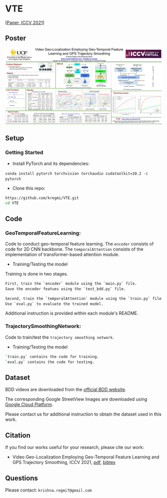 # VTE

[[Paper, ICCV 2021](https://openaccess.thecvf.com/content/ICCV2021/papers/Regmi_Video_Geo-Localization_Employing_Geo-Temporal_Feature_Learning_and_GPS_Trajectory_Smoothing_ICCV_2021_paper.pdf)]

## Poster
![poster](resources/iccv2021_poster.jpg)



## Setup

### Getting Started
- Install PyTorch and its dependencies: 

`conda install pytorch torchvision torchaudio cudatoolkit=10.2 -c pytorch`


- Clone this repo:
```bash
https://github.com/kregmi/VTE.git
cd VTE
```


## Code

### GeoTemporalFeatureLearning: 
Code to conduct geo-temporal feature learning. 
The `encoder` consists of code for 2D CNN backbone. The `temporalAttention` consists of the implementation of transformer-based attention module.


- Training/Testing the model

Training is done in two stages. 

```bash
First, train the `encoder` module using the `main.py` file.
Save the encoder featues using the `test_bdd.py` file.
```

```bash
Second, train the `temporalAttention` module using the `train.py` file.
Use `eval.py` to evaluate the trained model. 
```
Additional instruction is provided within each module's README.



### TrajectorySmoothingNetwork: 
Code to train/test the `trajectory smoothing network`.

- Training/Testing the model

```bash
`train.py` contains the code for training. 
`eval.py` contains the code for testing.
```

## Dataset

BDD videos are downloaded from the [official BDD website](https://bdd-data.berkeley.edu/).

The corresponding Google StreetView Images are downloaded using [Google Cloud Platform](https://console.cloud.google.com/apis/).

Please contact us for additional instruction to obtain the dataset used in this work. 


## Citation
If you find our works useful for your research, please cite our work: 

- Video Geo-Localization Employing Geo-Temporal Feature Learning and GPS Trajectory Smoothing, ICCV 2021, [pdf](https://openaccess.thecvf.com/content/ICCV2021/papers/Regmi_Video_Geo-Localization_Employing_Geo-Temporal_Feature_Learning_and_GPS_Trajectory_Smoothing_ICCV_2021_paper.pdf), [bibtex](https://github.com/kregmi/VTE/tree/master/resources/bibtex_iccv2021.txt)


## Questions

Please contact: `krishna.regmi7@gmail.com`
